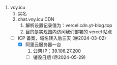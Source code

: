 1. voy.icu
	1. 实名
	2. chat.voy.icu CDN
		1. 解析设置记录值为：vercel.cdn.yt-blog.top
		2. 目的是实现国内访问我们部署的 vercel 站点
	- [ ] ICP 备案，域名转入后三天 (@2024-03-02)
		- [x] 阿里云服务器一台
			1. 公网 IP：39.106.27.200
			- [ ] 销毁日期 (@2024-05-29)
